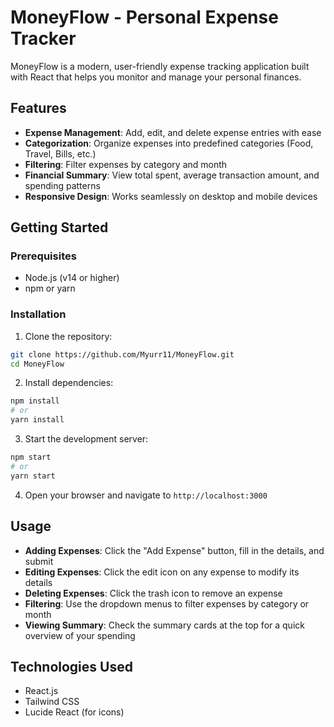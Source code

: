 # MoneyFlow - Personal Expense Tracker

MoneyFlow is a modern, user-friendly expense tracking application built with React that helps you monitor and manage your personal finances.

## Features

- **Expense Management**: Add, edit, and delete expense entries with ease
- **Categorization**: Organize expenses into predefined categories (Food, Travel, Bills, etc.)
- **Filtering**: Filter expenses by category and month
- **Financial Summary**: View total spent, average transaction amount, and spending patterns
- **Responsive Design**: Works seamlessly on desktop and mobile devices

## Getting Started

### Prerequisites

- Node.js (v14 or higher)
- npm or yarn

### Installation

1. Clone the repository:
```bash
git clone https://github.com/Myurr11/MoneyFlow.git
cd MoneyFlow
```

2. Install dependencies:
```bash
npm install
# or
yarn install
```

3. Start the development server:
```bash
npm start
# or
yarn start
```

4. Open your browser and navigate to `http://localhost:3000`

## Usage

- **Adding Expenses**: Click the "Add Expense" button, fill in the details, and submit
- **Editing Expenses**: Click the edit icon on any expense to modify its details
- **Deleting Expenses**: Click the trash icon to remove an expense
- **Filtering**: Use the dropdown menus to filter expenses by category or month
- **Viewing Summary**: Check the summary cards at the top for a quick overview of your spending

## Technologies Used

- React.js
- Tailwind CSS
- Lucide React (for icons)